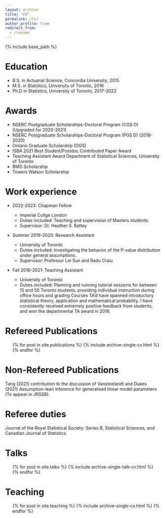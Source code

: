 ```yaml
---
layout: archive
title: "CV"
permalink: /cv/
author_profile: true
redirect_from:
  - /resume
---
```


{% include base_path %}

Education
======
* B.S. in Actuarial Science, Concordia University, 2015
* M.S. in Statistics, University of Toronto, 2016
* Ph.D in Statistics, University of Toronto, 2017-2022

Awards
======
* NSERC Postgraduate Scholarships-Doctoral Program (CGS D) (Upgraded for 2020-2021) 
* NSERC Postgraduate Scholarships-Doctoral Program (PGS D) (2018-2020)
* Ontario Graduate Scholarship (OGS) 
* ISBA 2021 Best Student/Postdoc Contributed Paper Award
* Teaching Assistant Award Department of Statistical Sciences, University of Toronto
* BMO Scholarship 
* Towers Watson Scholarship

Work experience
======
* 2022-2023: Chapman Fellow
  * Imperial Collge London
  * Duties included: Teaching and supervision of Masters students.
  * Supervisor: Dr. Heather S. Battey

* Summer 2019-2020: Research Assistant
  * University of Toronto
  * Duties included: Investigating the behavior of the P-value distribution under general assumptions.
  * Supervisor: Professor Lei Sun and Radu Craiu

* Fall 2016-2021: Teaching Assistant
  * University of Toronto
  * Duties included: Planning and running tutorial sessions for between 15 and 50 Toronto students, providing individual instruction during office hours and grading 
  Courses TA’d have spanned introductory statistical theory, application and
  mathematical probability. I have consistently received extremely positive
  feedback from students, and won the departmental TA award in 2016.
  
Refereed Publications
======
  <ul>{% for post in site.publications %}
    {% include archive-single-cv.html %}
  {% endfor %}</ul>
  
Non-Refereed Publications
======
Tang (2021) contribution to the discussion of Vansteelandt and Dukes (2021) Assumption-lean inference for generalised linear model parameters (To appear in JRSSB).
  
Referee duties
======
Journal of the Royal Statistical Society: Series B, Statistical Sciences, and Canadian Journal of Statistics
  
Talks
======
  <ul>{% for post in site.talks %}
    {% include archive-single-talk-cv.html %}
  {% endfor %}</ul>
  
Teaching
======
  <ul>{% for post in site.teaching %}
    {% include archive-single-cv.html %}
  {% endfor %}</ul>
  

